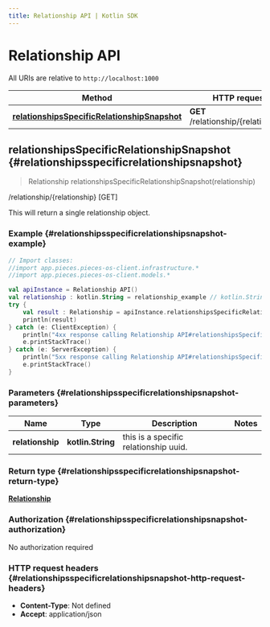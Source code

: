 ```yaml
---
title: Relationship API | Kotlin SDK
---
```


# Relationship API

All URIs are relative to `http://localhost:1000`

Method | HTTP request | Description
------------- | ------------- | -------------
[**relationshipsSpecificRelationshipSnapshot**](#relationshipsspecificrelationshipsnapshot) | **GET** /relationship/\{relationship\} | /relationship/\{relationship\} [GET]


## **relationshipsSpecificRelationshipSnapshot** {#relationshipsspecificrelationshipsnapshot}
> Relationship relationshipsSpecificRelationshipSnapshot(relationship)

/relationship/\{relationship\} [GET]

This will return a single relationship object.

### Example {#relationshipsspecificrelationshipsnapshot-example}
```kotlin
// Import classes:
//import app.pieces.pieces-os-client.infrastructure.*
//import app.pieces.pieces-os-client.models.*

val apiInstance = Relationship API()
val relationship : kotlin.String = relationship_example // kotlin.String | this is a specific relationship uuid.
try {
    val result : Relationship = apiInstance.relationshipsSpecificRelationshipSnapshot(relationship)
    println(result)
} catch (e: ClientException) {
    println("4xx response calling Relationship API#relationshipsSpecificRelationshipSnapshot")
    e.printStackTrace()
} catch (e: ServerException) {
    println("5xx response calling Relationship API#relationshipsSpecificRelationshipSnapshot")
    e.printStackTrace()
}
```

### Parameters {#relationshipsspecificrelationshipsnapshot-parameters}

Name | Type | Description  | Notes
------------- | ------------- | ------------- | -------------
 **relationship** | **kotlin.String**| this is a specific relationship uuid. |

### Return type {#relationshipsspecificrelationshipsnapshot-return-type}

[**Relationship**](../models/Relationship)

### Authorization {#relationshipsspecificrelationshipsnapshot-authorization}

No authorization required

### HTTP request headers {#relationshipsspecificrelationshipsnapshot-http-request-headers}

 - **Content-Type**: Not defined
 - **Accept**: application/json

